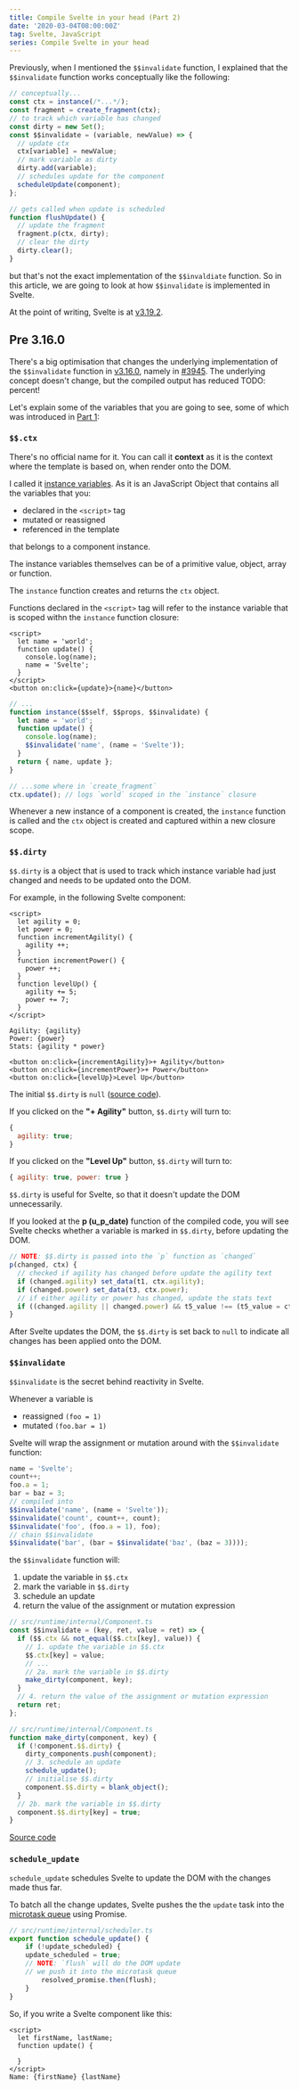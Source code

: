 ```yaml
---
title: Compile Svelte in your head (Part 2)
date: '2020-03-04T08:00:00Z'
tag: Svelte, JavaScript
series: Compile Svelte in your head
---
```


Previously, when I mentioned the `$$invalidate` function, I explained that the `$$invalidate` function works conceptually like the following:

```js
// conceptually...
const ctx = instance(/*...*/);
const fragment = create_fragment(ctx);
// to track which variable has changed
const dirty = new Set();
const $$invalidate = (variable, newValue) => {
  // update ctx
  ctx[variable] = newValue;
  // mark variable as dirty
  dirty.add(variable);
  // schedules update for the component
  scheduleUpdate(component);
};

// gets called when update is scheduled
function flushUpdate() {
  // update the fragment
  fragment.p(ctx, dirty);
  // clear the dirty
  dirty.clear();
}
```

but that's not the exact implementation of the `$$invaldiate` function. So in this article, we are going to look at how `$$invalidate` is implemented in Svelte.

At the point of writing, Svelte is at [v3.19.2](https://github.com/sveltejs/svelte/blob/master/CHANGELOG.md#3192).

## Pre 3.16.0

There's a big optimisation that changes the underlying implementation of the `$$invalidate` function in [v3.16.0](https://github.com/sveltejs/svelte/blob/master/CHANGELOG.md#3160), namely in [#3945](https://github.com/sveltejs/svelte/pull/3945). The underlying concept doesn't change, but the compiled output has reduced TODO: percent!

Let's explain some of the variables that you are going to see, some of which was introduced in [Part 1](/compile-svelte-in-your-head-part-1):

### `$$.ctx`

There's no official name for it. You can call it **context** as it is the context where the template is based on, when render onto the DOM.

I called it [instance variables](/compile-svelte-in-your-head-part-1#instance-variable). As it is an JavaScript Object that contains all the variables that you:

- declared in the `<script>` tag
- mutated or reassigned
- referenced in the template

that belongs to a component instance.

The instance variables themselves can be of a primitive value, object, array or function.

The `instance` function creates and returns the `ctx` object.

Functions declared in the `<script>` tag will refer to the instance variable that is scoped withn the `instance` function closure:

```svelte
<script>
  let name = 'world';
  function update() {
    console.log(name);
    name = 'Svelte';
  }
</script>
<button on:click={update}>{name}</button>
```

```js
// ...
function instance($$self, $$props, $$invalidate) {
  let name = 'world';
  function update() {
    console.log(name);
    $$invalidate('name', (name = 'Svelte'));
  }
  return { name, update };
}

// ...some where in `create_fragment`
ctx.update(); // logs `world` scoped in the `instance` closure
```

Whenever a new instance of a component is created, the `instance` function is called and the `ctx` object is created and captured within a new closure scope.

### `$$.dirty`

`$$.dirty` is a object that is used to track which instance variable had just changed and needs to be updated onto the DOM.

For example, in the following Svelte component:

```svelte
<script>
  let agility = 0;
  let power = 0;
  function incrementAgility() {
    agility ++;
  }
  function incrementPower() {
    power ++;
  }
  function levelUp() {
    agility += 5;
    power += 7;
  }
</script>

Agility: {agility}
Power: {power}
Stats: {agility * power}

<button on:click={incrementAgility}>+ Agility</button>
<button on:click={incrementPower}>+ Power</button>
<button on:click={levelUp}>Level Up</button>
```

The initial `$$.dirty` is `null` ([source code](https://github.com/sveltejs/svelte/blob/v3.15.0/src/runtime/internal/Component.ts#L124)).

If you clicked on the **"+ Agility"** button, `$$.dirty` will turn to:

```js
{
  agility: true;
}
```

If you clicked on the **"Level Up"** button, `$$.dirty` will turn to:

```js
{ agility: true, power: true }
```

`$$.dirty` is useful for Svelte, so that it doesn't update the DOM unnecessarily.

If you looked at the **p (u_p_date)** function of the compiled code, you will see Svelte checks whether a variable is marked in `$$.dirty`, before updating the DOM.

```js
// NOTE: $$.dirty is passed into the `p` function as `changed`
p(changed, ctx) {
  // checked if agility has changed before update the agility text
  if (changed.agility) set_data(t1, ctx.agility);
  if (changed.power) set_data(t3, ctx.power);
  // if either agility or power has changed, update the stats text
  if ((changed.agility || changed.power) && t5_value !== (t5_value = ctx.agility * ctx.power + "")) set_data(t5, t5_value);
}
```

After Svelte updates the DOM, the `$$.dirty` is set back to `null` to indicate all changes has been applied onto the DOM.

### `$$invalidate`

`$$invalidate` is the secret behind reactivity in Svelte.

Whenever a variable is

- reassigned `(foo = 1)`
- mutated `(foo.bar = 1)`

Svelte will wrap the assignment or mutation around with the `$$invalidate` function:

```js
name = 'Svelte';
count++;
foo.a = 1;
bar = baz = 3;
// compiled into
$$invalidate('name', (name = 'Svelte'));
$$invalidate('count', count++, count);
$$invalidate('foo', (foo.a = 1), foo);
// chain $$invalidate
$$invalidate('bar', (bar = $$invalidate('baz', (baz = 3))));
```

the `$$invalidate` function will:

1. update the variable in `$$.ctx`
2. mark the variable in `$$.dirty`
3. schedule an update
4. return the value of the assignment or mutation expression

```js
// src/runtime/internal/Component.ts
const $$invalidate = (key, ret, value = ret) => {
  if ($$.ctx && not_equal($$.ctx[key], value)) {
    // 1. update the variable in $$.ctx
    $$.ctx[key] = value;
    // ...
    // 2a. mark the variable in $$.dirty
    make_dirty(component, key);
  }
  // 4. return the value of the assignment or mutation expression
  return ret;
};

// src/runtime/internal/Component.ts
function make_dirty(component, key) {
  if (!component.$$.dirty) {
    dirty_components.push(component);
    // 3. schedule an update
    schedule_update();
    // initialise $$.dirty
    component.$$.dirty = blank_object();
  }
  // 2b. mark the variable in $$.dirty
  component.$$.dirty[key] = true;
}
```

[Source code](https://github.com/sveltejs/svelte/blob/v3.15.0/src/runtime/internal/Component.ts#L130-L136)

### `schedule_update`

`schedule_update` schedules Svelte to update the DOM with the changes made thus far.

To batch all the change updates, Svelte pushes the the `update` task into the [microtask queue](https://jakearchibald.com/2015/tasks-microtasks-queues-and-schedules/) using Promise.

```js
// src/runtime/internal/scheduler.ts
export function schedule_update() {
	if (!update_scheduled) {
    update_scheduled = true;
    // NOTE: `flush` will do the DOM update
    // we push it into the microtask queue
		resolved_promise.then(flush);
	}
}
```

So, if you write a Svelte component like this:

```svelte
<script>
  let firstName, lastName;
  function update() {
    
  }
</script>
Name: {firstName} {lastName}
```